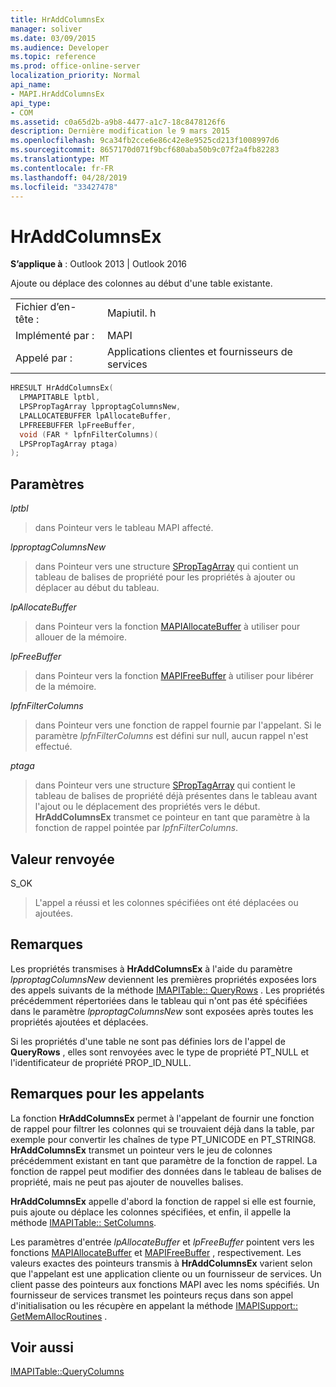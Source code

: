 ```yaml
---
title: HrAddColumnsEx
manager: soliver
ms.date: 03/09/2015
ms.audience: Developer
ms.topic: reference
ms.prod: office-online-server
localization_priority: Normal
api_name:
- MAPI.HrAddColumnsEx
api_type:
- COM
ms.assetid: c0a65d2b-a9b8-4477-a1c7-18c8478126f6
description: Dernière modification le 9 mars 2015
ms.openlocfilehash: 9ca34fb2cce6e86c42e8e9525cd213f1008997d6
ms.sourcegitcommit: 8657170d071f9bcf680aba50b9c07f2a4fb82283
ms.translationtype: MT
ms.contentlocale: fr-FR
ms.lasthandoff: 04/28/2019
ms.locfileid: "33427478"
---
```

# <a name="hraddcolumnsex"></a>HrAddColumnsEx

  
  
**S’applique à** : Outlook 2013 | Outlook 2016 
  
Ajoute ou déplace des colonnes au début d'une table existante. 
  
|||
|:-----|:-----|
|Fichier d’en-tête :  <br/> |Mapiutil. h  <br/> |
|Implémenté par :  <br/> |MAPI  <br/> |
|Appelé par :  <br/> |Applications clientes et fournisseurs de services  <br/> |
   
```cpp
HRESULT HrAddColumnsEx(
  LPMAPITABLE lptbl,
  LPSPropTagArray lpproptagColumnsNew,
  LPALLOCATEBUFFER lpAllocateBuffer,
  LPFREEBUFFER lpFreeBuffer,
  void (FAR * lpfnFilterColumns)(
  LPSPropTagArray ptaga)
);
```

## <a name="parameters"></a>Paramètres

 _lptbl_
  
> dans Pointeur vers le tableau MAPI affecté. 
    
 _lpproptagColumnsNew_
  
> dans Pointeur vers une structure [SPropTagArray](sproptagarray.md) qui contient un tableau de balises de propriété pour les propriétés à ajouter ou déplacer au début du tableau. 
    
 _lpAllocateBuffer_
  
> dans Pointeur vers la fonction [MAPIAllocateBuffer](mapiallocatebuffer.md) à utiliser pour allouer de la mémoire. 
    
 _lpFreeBuffer_
  
> dans Pointeur vers la fonction [MAPIFreeBuffer](mapifreebuffer.md) à utiliser pour libérer de la mémoire. 
    
 _lpfnFilterColumns_
  
> dans Pointeur vers une fonction de rappel fournie par l'appelant. Si le paramètre _lpfnFilterColumns_ est défini sur null, aucun rappel n'est effectué. 
    
 _ptaga_
  
> dans Pointeur vers une structure [SPropTagArray](sproptagarray.md) qui contient le tableau de balises de propriété déjà présentes dans le tableau avant l'ajout ou le déplacement des propriétés vers le début. **HrAddColumnsEx** transmet ce pointeur en tant que paramètre à la fonction de rappel pointée par _lpfnFilterColumns_.
    
## <a name="return-value"></a>Valeur renvoyée

S_OK 
  
> L'appel a réussi et les colonnes spécifiées ont été déplacées ou ajoutées.
    
## <a name="remarks"></a>Remarques

Les propriétés transmises à **HrAddColumnsEx** à l'aide du paramètre _lpproptagColumnsNew_ deviennent les premières propriétés exposées lors des appels suivants de la méthode [IMAPITable:: QueryRows](imapitable-queryrows.md) . Les propriétés précédemment répertoriées dans le tableau qui n'ont pas été spécifiées dans le paramètre _lpproptagColumnsNew_ sont exposées après toutes les propriétés ajoutées et déplacées. 
  
Si les propriétés d'une table ne sont pas définies lors de l'appel de **QueryRows** , elles sont renvoyées avec le type de propriété PT_NULL et l'identificateur de propriété PROP_ID_NULL. 
  
## <a name="notes-to-callers"></a>Remarques pour les appelants

La fonction **HrAddColumnsEx** permet à l'appelant de fournir une fonction de rappel pour filtrer les colonnes qui se trouvaient déjà dans la table, par exemple pour convertir les chaînes de type PT_UNICODE en PT_STRING8. **HrAddColumnsEx** transmet un pointeur vers le jeu de colonnes précédemment existant en tant que paramètre de la fonction de rappel. La fonction de rappel peut modifier des données dans le tableau de balises de propriété, mais ne peut pas ajouter de nouvelles balises. 
  
 **HrAddColumnsEx** appelle d'abord la fonction de rappel si elle est fournie, puis ajoute ou déplace les colonnes spécifiées, et enfin, il appelle la méthode [IMAPITable:: SetColumns](imapitable-setcolumns.md). 
  
Les paramètres d'entrée _lpAllocateBuffer_ et _lpFreeBuffer_ pointent vers les fonctions [MAPIAllocateBuffer](mapiallocatebuffer.md) et [MAPIFreeBuffer](mapifreebuffer.md) , respectivement. Les valeurs exactes des pointeurs transmis à **HrAddColumnsEx** varient selon que l'appelant est une application cliente ou un fournisseur de services. Un client passe des pointeurs aux fonctions MAPI avec les noms spécifiés. Un fournisseur de services transmet les pointeurs reçus dans son appel d'initialisation ou les récupère en appelant la méthode [IMAPISupport:: GetMemAllocRoutines](imapisupport-getmemallocroutines.md) . 
  
## <a name="see-also"></a>Voir aussi



[IMAPITable::QueryColumns](imapitable-querycolumns.md)


